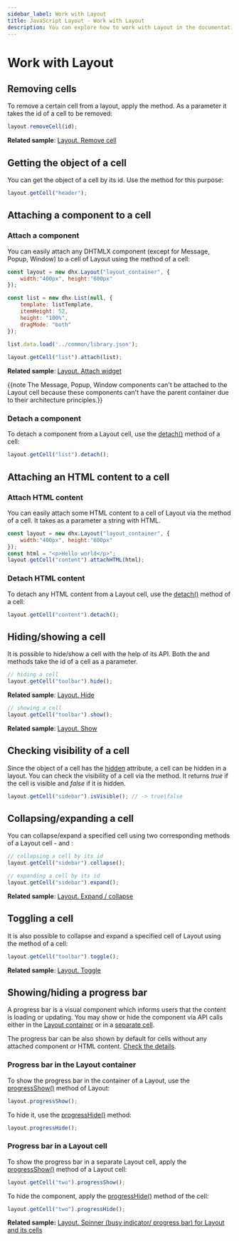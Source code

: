 ```yaml
---
sidebar_label: Work with Layout
title: JavaScript Layout - Work with Layout 
description: You can explore how to work with Layout in the documentation of the DHTMLX JavaScript UI library. Browse developer guides and API reference, try out code examples and live demos, and download a free 30-day evaluation version of DHTMLX Suite.
---
```


# Work with Layout

## Removing cells

To remove a certain cell from a layout, apply the [](layout/api/layout_removecell_method.md) method. As a parameter it takes the id of a cell to be removed:

~~~js
layout.removeCell(id);
~~~

**Related sample**: [Layout. Remove cell](https://snippet.dhtmlx.com/tnujp7jk)

## Getting the object of a cell

You can get the object of a cell by its id. Use the [](layout/api/layout_getcell_method.md) method for this purpose:

~~~js
layout.getCell("header");
~~~

## Attaching a component to a cell

### Attach a component

You can easily attach any DHTMLX component (except for Message, Popup, Window) to a cell of Layout using the [](layout/api/cell/layout_cell_attach_method.md) method of a cell:

~~~js
const layout = new dhx.Layout("layout_container", {
    width:"400px", height:"600px"
});

const list = new dhx.List(null, {
    template: listTemplate,
    itemHeight: 52,
    height: "100%",
    dragMode: "both"
});
        
list.data.load('../common/library.json');

layout.getCell("list").attach(list);
~~~

**Related sample**: [Layout. Attach widget](https://snippet.dhtmlx.com/6wuxj6sh)

{{note The Message, Popup, Window components can't be attached to the Layout cell because these components can't have the parent container due to their architecture principles.}}

### Detach a component

To detach a component from a Layout cell, use the [detach()](layout/api/cell/layout_cell_detach_method.md) method of a cell:

~~~js
layout.getCell("list").detach();
~~~

## Attaching an HTML content to a cell

### Attach HTML content

You can easily attach some HTML content to a cell of Layout via the [](layout/api/cell/layout_cell_attachhtml_method.md) method of a cell. It takes as a parameter a string with HTML.

~~~js
const layout = new dhx.Layout("layout_container", {
    width:"400px", height:"600px"
});
const html = "<p>Hello world</p>";
layout.getCell("content").attachHTML(html);
~~~

### Detach HTML content

To detach any HTML content from a Layout cell, use the [detach()](layout/api/cell/layout_cell_detach_method.md) method of a cell:

~~~js
layout.getCell("content").detach();
~~~

## Hiding/showing a cell

It is possible to hide/show a cell with the help of its API. Both the [](layout/api/cell/layout_cell_hide_method.md) and [](layout/api/cell/layout_cell_show_method.md) methods take the id of a cell as a parameter.

~~~js
// hiding a cell
layout.getCell("toolbar").hide();
~~~

**Related sample**: [Layout. Hide](https://snippet.dhtmlx.com/u0jd8ah3)

~~~js
// showing a cell
layout.getCell("toolbar").show();
~~~

**Related sample**: [Layout. Show](https://snippet.dhtmlx.com/v0q7gq26)

## Checking visibility of a cell

Since the object of a cell has the [hidden](layout/api/cell/layout_cell_hidden_config.md) attribute, a cell can be hidden in a layout. You can check the visibility of a cell via the [](layout/api/cell/layout_cell_isvisible_method.md) method. It returns *true* if the cell is visible and *false* if it is hidden.

~~~js
layout.getCell("sidebar").isVisible(); // -> true|false
~~~

## Collapsing/expanding a cell

You can collapse/expand a specified cell using two corresponding methods of a Layout cell - [](layout/api/cell/layout_cell_collapse_method.md) and [](layout/api/cell/layout_cell_expand_method.md):

~~~js
// collapsing a cell by its id
layout.getCell("sidebar").collapse();

// expanding a cell by its id
layout.getCell("sidebar").expand();
~~~

**Related sample**: [Layout. Expand / collapse](https://snippet.dhtmlx.com/h0wtlpyk)

## Toggling a cell

It is also possible to collapse and expand a specified cell of Layout using the [](layout/api/cell/layout_cell_toggle_method.md) method of a cell:

~~~js
layout.getCell("toolbar").toggle();
~~~

**Related sample**: [Layout. Toggle](https://snippet.dhtmlx.com/t38tqk0k)

## Showing/hiding a progress bar

A progress bar is a visual component which informs users that the content is loading or updating. 
You may show or hide the component via API calls either in the [Layout container](#progress-bar-in-the-layout-container) or in a [separate cell](#progress-bar-in-a-layout-cell).

The progress bar can be also shown by default for cells without any attached component or HTML content. [Check the details](layout/cell_configuration.md#progress-bar).  

### Progress bar in the Layout container

To show the progress bar in the container of a Layout, use the [progressShow()](layout/api/layout_progressshow_method.md) method of Layout:

~~~js
layout.progressShow();
~~~

To hide it, use the [progressHide()](layout/api/layout_progresshide_method.md) method:

~~~js
layout.progressHide();
~~~

### Progress bar in a Layout cell

To show the progress bar in a separate Layout cell, apply the [progressShow()](layout/api/cell/layout_cell_progressshow_method.md) method of a Layout cell:

~~~js
layout.getCell("two").progressShow();
~~~

To hide the component, apply the [progressHide()](layout/api/cell/layout_cell_progresshide_method.md) method of the cell:

~~~js
layout.getCell("two").progressHide();
~~~

**Related sample:** [Layout. Spinner (busy indicator/ progress bar) for Layout and its cells](https://snippet.dhtmlx.com/vzrvf4rm)